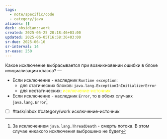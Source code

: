 ```yaml
---
tags:
  - note/specific/code
  - category/java
aliases: []
deck: obsidian::work
created: 2025-05-25 20:18:46+03:00
updated: 2025-06-05T16:58:36+03:00
sr-due: 2025-06-16
sr-interval: 14
sr-ease: 250
---
```


Какое исключение выбрасывается при возникновении ошибки в блоке инициализации класса?
—
- Если исключение - наследник `Runtime exception`:
	- для статических блоков: `java.lang.ExceptionInInitializerError`
	- для нестатических: <font color="#ffff00">исключение-источник</font>
- Если исключение - наследник `Error`, то в обоих случаях `java.lang.Error`[^1]
- [ ] #task/inbox #category/work исключение-источник

[^1]: За исключением `java.lang.ThreadDeath` - смерть потока. В этом случае никакого исключения выброшено не будет
